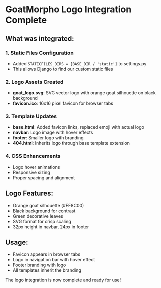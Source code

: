 # GoatMorpho Logo Integration Complete

## What was integrated:

### 1. Static Files Configuration

- Added `STATICFILES_DIRS = [BASE_DIR / 'static']` to settings.py
- This allows Django to find our custom static files

### 2. Logo Assets Created

- **goat_logo.svg**: SVG vector logo with orange goat silhouette on black background
- **favicon.ico**: 16x16 pixel favicon for browser tabs

### 3. Template Updates

- **base.html**: Added favicon links, replaced emoji with actual logo
- **navbar**: Logo image with hover effects
- **footer**: Smaller logo with branding
- **404.html**: Inherits logo through base template extension

### 4. CSS Enhancements

- Logo hover animations
- Responsive sizing
- Proper spacing and alignment

## Logo Features:

- Orange goat silhouette (#FF8C00)
- Black background for contrast
- Green decorative leaves
- SVG format for crisp scaling
- 32px height in navbar, 24px in footer

## Usage:

- Favicon appears in browser tabs
- Logo in navigation bar with hover effect
- Footer branding with logo
- All templates inherit the branding

The logo integration is now complete and ready for use!
